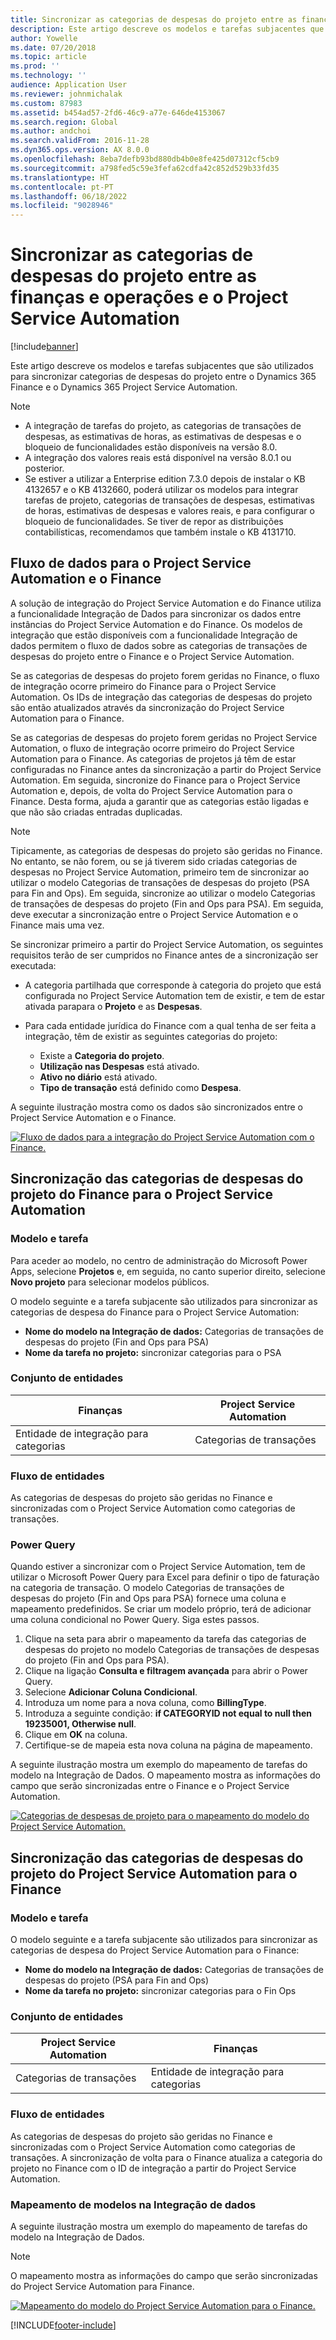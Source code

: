 ```yaml
---
title: Sincronizar as categorias de despesas do projeto entre as finanças e operações e o Project Service Automation
description: Este artigo descreve os modelos e tarefas subjacentes que são utilizados para sincronizar categorias de despesas do projeto entre o Microsoft Dynamics 365 Finance e o Dynamics 365 Project Service Automation.
author: Yowelle
ms.date: 07/20/2018
ms.topic: article
ms.prod: ''
ms.technology: ''
audience: Application User
ms.reviewer: johnmichalak
ms.custom: 87983
ms.assetid: b454ad57-2fd6-46c9-a77e-646de4153067
ms.search.region: Global
ms.author: andchoi
ms.search.validFrom: 2016-11-28
ms.dyn365.ops.version: AX 8.0.0
ms.openlocfilehash: 8eba7defb93bd880db4b0e8fe425d07312cf5cb9
ms.sourcegitcommit: a798fed5c59e3fefa62cdfa42c852d529b33fd35
ms.translationtype: HT
ms.contentlocale: pt-PT
ms.lasthandoff: 06/18/2022
ms.locfileid: "9028946"
---
```

# <a name="synchronize-project-expense-categories-between-finance-and-operations-and-project-service-automation"></a>Sincronizar as categorias de despesas do projeto entre as finanças e operações e o Project Service Automation

[!include[banner](../includes/banner.md)]

Este artigo descreve os modelos e tarefas subjacentes que são utilizados para sincronizar categorias de despesas do projeto entre o Dynamics 365 Finance e o Dynamics 365 Project Service Automation.

> [!NOTE]
> - A integração de tarefas do projeto, as categorias de transações de despesas, as estimativas de horas, as estimativas de despesas e o bloqueio de funcionalidades estão disponíveis na versão 8.0.
> - A integração dos valores reais está disponível na versão 8.0.1 ou posterior.
> - Se estiver a utilizar a Enterprise edition 7.3.0 depois de instalar o KB 4132657 e o KB 4132660, poderá utilizar os modelos para integrar tarefas de projeto, categorias de transações de despesas, estimativas de horas, estimativas de despesas e valores reais, e para configurar o bloqueio de funcionalidades. Se tiver de repor as distribuições contabilísticas, recomendamos que também instale o KB 4131710.

## <a name="data-flow-for-project-service-automation-and-finance"></a>Fluxo de dados para o Project Service Automation e o Finance

A solução de integração do Project Service Automation e do Finance utiliza a funcionalidade Integração de Dados para sincronizar os dados entre instâncias do Project Service Automation e do Finance. Os modelos de integração que estão disponíveis com a funcionalidade Integração de dados permitem o fluxo de dados sobre as categorias de transações de despesas do projeto entre o Finance e o Project Service Automation.

Se as categorias de despesas do projeto forem geridas no Finance, o fluxo de integração ocorre primeiro do Finance para o Project Service Automation. Os IDs de integração das categorias de despesas do projeto são então atualizados através da sincronização do Project Service Automation para o Finance.

Se as categorias de despesas do projeto forem geridas no Project Service Automation, o fluxo de integração ocorre primeiro do Project Service Automation para o Finance. As categorias de projetos já têm de estar configuradas no Finance antes da sincronização a partir do Project Service Automation. Em seguida, sincronize do Finance para o Project Service Automation e, depois, de volta do Project Service Automation para o Finance. Desta forma, ajuda a garantir que as categorias estão ligadas e que não são criadas entradas duplicadas.

> [!NOTE]
> Tipicamente, as categorias de despesas do projeto são geridas no Finance. No entanto, se não forem, ou se já tiverem sido criadas categorias de despesas no Project Service Automation, primeiro tem de sincronizar ao utilizar o modelo Categorias de transações de despesas do projeto (PSA para Fin and Ops). Em seguida, sincronize ao utilizar o modelo Categorias de transações de despesas do projeto (Fin and Ops para PSA). Em seguida, deve executar a sincronização entre o Project Service Automation e o Finance mais uma vez.
>
> Se sincronizar primeiro a partir do Project Service Automation, os seguintes requisitos terão de ser cumpridos no Finance antes de a sincronização ser executada:
>
> - A categoria partilhada que corresponde à categoria do projeto que está configurada no Project Service Automation tem de existir, e tem de estar ativada parapara o **Projeto** e as **Despesas**.
> - Para cada entidade jurídica do Finance com a qual tenha de ser feita a integração, têm de existir as seguintes categorias do projeto:
>
>     - Existe a **Categoria do projeto**. 
>     - **Utilização nas Despesas** está ativado.
>     - **Ativo no diário** está ativado.
>     - **Tipo de transação** está definido como **Despesa**.

A seguinte ilustração mostra como os dados são sincronizados entre o Project Service Automation e o Finance.

[![Fluxo de dados para a integração do Project Service Automation com o Finance.](./media/ProjectExpenseCategoriesFlow.png)](./media/ProjectExpenseCategoriesFlow.png)

## <a name="project-expense-category-synchronization-from-finance-to-project-service-automation"></a>Sincronização das categorias de despesas do projeto do Finance para o Project Service Automation

### <a name="template-and-task"></a>Modelo e tarefa

Para aceder ao modelo, no centro de administração do Microsoft Power Apps, selecione **Projetos** e, em seguida, no canto superior direito, selecione **Novo projeto** para selecionar modelos públicos.

O modelo seguinte e a tarefa subjacente são utilizados para sincronizar as categorias de despesa do Finance para o Project Service Automation:

- **Nome do modelo na Integração de dados:** Categorias de transações de despesas do projeto (Fin and Ops para PSA)
- **Nome da tarefa no projeto:** sincronizar categorias para o PSA

### <a name="entity-set"></a>Conjunto de entidades

| Finanças                           | Project Service Automation |
|-----------------------------------|----------------------------|
| Entidade de integração para categorias | Categorias de transações     |

### <a name="entity-flow"></a>Fluxo de entidades

As categorias de despesas do projeto são geridas no Finance e sincronizadas com o Project Service Automation como categorias de transações.

### <a name="power-query"></a>Power Query

Quando estiver a sincronizar com o Project Service Automation, tem de utilizar o Microsoft Power Query para Excel para definir o tipo de faturação na categoria de transação. O modelo Categorias de transações de despesas do projeto (Fin and Ops para PSA) fornece uma coluna e mapeamento predefinidos. Se criar um modelo próprio, terá de adicionar uma coluna condicional no Power Query. Siga estes passos.

1. Clique na seta para abrir o mapeamento da tarefa das categorias de despesas do projeto no modelo Categorias de transações de despesas do projeto (Fin and Ops para PSA).
2. Clique na ligação **Consulta e filtragem avançada** para abrir o Power Query.
2. Selecione **Adicionar Coluna Condicional**.
3. Introduza um nome para a nova coluna, como **BillingType**.
4. Introduza a seguinte condição: **if CATEGORYID not equal to null then 19235001, Otherwise null**.
5. Clique em **OK** na coluna.
6. Certifique-se de mapeia esta nova coluna na página de mapeamento.

A seguinte ilustração mostra um exemplo do mapeamento de tarefas do modelo na Integração de Dados. O mapeamento mostra as informações do campo que serão sincronizadas entre o Finance e o Project Service Automation.

[![Categorias de despesas de projeto para o mapeamento do modelo do Project Service Automation.](./media/ProjectExpenseCategoriesToPSAMapping.jpg)](./media/ProjectExpenseCategoriesToPSAMapping.jpg)

## <a name="project-expense-category-synchronization-from-project-service-automation-to-finance"></a>Sincronização das categorias de despesas do projeto do Project Service Automation para o Finance

### <a name="template-and-task"></a>Modelo e tarefa

O modelo seguinte e a tarefa subjacente são utilizados para sincronizar as categorias de despesa do Project Service Automation para o Finance:

- **Nome do modelo na Integração de dados:** Categorias de transações de despesas do projeto (PSA para Fin and Ops)
- **Nome da tarefa no projeto:** sincronizar categorias para o Fin Ops

### <a name="entity-set"></a>Conjunto de entidades

| Project Service Automation | Finanças                           |
|----------------------------|-----------------------------------|
| Categorias de transações     | Entidade de integração para categorias |

### <a name="entity-flow"></a>Fluxo de entidades

As categorias de despesas do projeto são geridas no Finance e sincronizadas com o Project Service Automation como categorias de transações. A sincronização de volta para o Finance atualiza a categoria do projeto no Finance com o ID de integração a partir do Project Service Automation.

### <a name="template-mapping-in-data-integration"></a>Mapeamento de modelos na Integração de dados

A seguinte ilustração mostra um exemplo do mapeamento de tarefas do modelo na Integração de Dados.

> [!NOTE]
> O mapeamento mostra as informações do campo que serão sincronizadas do Project Service Automation para Finance.

[![Mapeamento do modelo do Project Service Automation para o Finance.](./media/ProjectExpenseCategoriesToFinOpsMapping.jpg)](./media/ProjectExpenseCategoriesToFinOpsMapping.jpg)


[!INCLUDE[footer-include](../includes/footer-banner.md)]